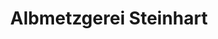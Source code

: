 ---
title: "Albmetzgerei Steinhart"
url: /gammertingen/albmetzgerei-steinhart-sigmaringer-strasse/
shop: Metzgerei
---